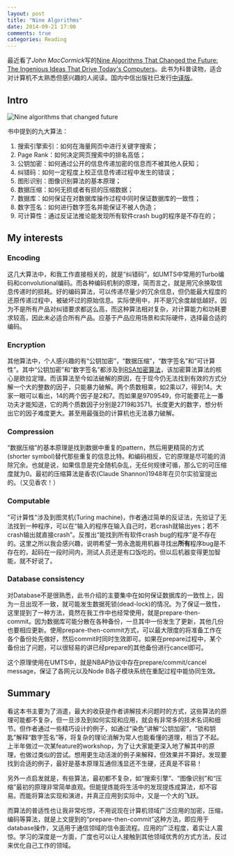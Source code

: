 ```yaml
---
layout: post
title: "Nine Algorithms"
date: 2014-09-21 17:00
comments: true
categories: Reading
---
```


最近看了*John MacCormick*写的[Nine Algorithms That Changed the Future: The Ingenious Ideas That Drive Today's Computers](http://www.amazon.com/Nine-Algorithms-That-Changed-Future/dp/0691158193)。此书为科普读物，适合对计算机不太熟悉但感兴趣的人阅读。国内中信出版社已发行[中译版](http://book.douban.com/subject/24529132/)。

<!--more--> 

## Intro

![Nine algorithms that changed future](http://img3.douban.com/lpic/s7118015.jpg)

书中提到的九大算法：

1. 搜索引擎索引：如何在海量网页中进行关键字搜索；
2. Page Rank：如何决定网页搜索中的排名高低；
3. 公钥加密：如何通过公开的信息传递加密的信息而不被其他人获知；
4. 纠错码：如何一定程度上校正信息传递过程中发生的错误；
5. 图形识别：图像识别算法的基本原理；
6. 数据压缩：如何无损或者有损的压缩数据；
7. 数据库：如何保证在对数据库操作过程中同时保证数据库的一致性；
8. 数字签名：如何进行数字签名并能保证不被人伪造；
9. 可计算性：通过反证法推论能发现所有软件crash bug的程序是不存在的；

## My interests

### Encoding

这几大算法中，和我工作直接相关的，就是“纠错码”，如UMTS中常用的Turbo编码和convolutional编码。而各种编码机制的原理，简而言之，就是用冗余换取信息传递时的损耗。好的编码算法，可以传递尽量少的冗余信息，但仍能最大程度的还原传递过程中，被破坏过的原始信息。实际使用中，并不是冗余度越低越好。因为不是所有产品对纠错要求都这么高，而这种算法相对复杂，对计算能力和功耗要求较高，因此未必适合所有产品。应基于产品应用场景和实际硬件，选择最合适的编码。

### Encryption

其他算法中，个人感兴趣的有“公钥加密”，“数据压缩”，“数字签名”和“可计算性”。其中“公钥加密”和“数字签名”都涉及到[RSA加密算法](http://en.wikipedia.org/wiki/RSA_(cryptosystem))，该加密算法算法的核心是欧拉定理。而该算法至今如法破解的原因，在于现今仍无法找到有效的方式分解一个大的整数的因子，只能暴力破解。两个质数相乘，如2乘以7，得到14。大家一眼可以看出，14的两个因子是2和7。而如果是9709549，你可能要花上一番功夫才能知道，它的两个质数因子分别是2719和3571。长度更大的数字，想分析出它的因子难度更大。甚至用最强劲的计算机也无法暴力破解。

### Compression

“数据压缩”的基本原理是找到数据中重复的pattern，然后用更精简的方式(shorter symbol)替代那些重复的信息比特。和编码相反，它的原理是尽可能的消除冗余。也就是说，如果信息是完全随机杂乱，无任何规律可循，那么它的可压缩度就为0。最初的压缩算法是香农(Claude Shannon)1948年在贝尔实验室提出的。（又见香农！）

### Computable

"可计算性"涉及到图灵机(Turing machine)，作者通过简单的反证法，先验证了无法找到一种程序，可以在“输入的程序在输入自己时，若crash就输出yes；若不crash输出就直接crash”。反推出“能找到所有软件crash bug的程序”是不存在的。这里之所以我会感兴趣，说明希望一劳永逸能用机器寻找出**所有**程序bug是不存在的，起码在一段时间内，测试人员还是有口饭吃的。但以后机器变得更加智能，就不好说了。

### Database consistency

对Database不是很熟悉，此书介绍的主要集中在如何保证数据库的一致性上，因为一旦出现不一致，就可能发生数据死锁(dead-lock)的情况。为了保证一致性，这里提到了一种方法，竟然在我工作中也经常使用，就是prepare-then-commit。因为数据库可能分散在各种备份，一旦其中一份发生了更新，其他几份也要相应更新。使用prepare-then-commit方式，可以最大限度的将准备工作在各个备份处先做好，然后commit时同时生效即可。如果在prepare过程中，某个备份出了问题，可以很轻易的讲已经prepare的其他备份进行cancel即可。

这个原理使用在UMTS中，就是NBAP协议中存在prepare/commit/cancel message，保证了各网元以及Node B各子模块系统在重配过程中能协同生效。

## Summary

看这本书主要为了消遣，最大的收获是作者讲解技术问题时的方式，这些算法的原理可能都不复杂，但一旦涉及到如何实现和应用，就会有非常多的技术名词和细节。但作者通过一些精巧设计的例子，如通过“染色”讲解“公钥加密”，“锁和钥匙”解释“数字签名”等，将复杂的理论消解为常人也能看懂的道理，相当了不起。上半年做过一次某feature的workshop，为了让大家能更深入地了解其中的原理，也做过类似的尝试。想用更生动活泼的例子来解释，但效果并不算好。发现要找到合适的例子，最好是基本原理互通但浅显还不生硬，还真是不容易！

另外一点启发就是，有些算法，最初都不复杂，如“搜索引擎”、“图像识别”和“压缩”最初的原理非常简单直观。但能提炼能将生活中的发现提炼成算法，却不容易。而能将算法实现和演进，并真正应用到实际中，又是一个大的飞跃。

而算法的普适性也让我非常吃惊，不用说现在计算机领域广泛应用的加密，压缩，编码等算法，就是上文提到的“prepare-then-commit”这种方法，即应用于database操作，又适用于通信领域的信令面流程。应用的广泛程度，着实让人震惊。学习的深度是一方面，广度也可以让人接触到其他领域优秀的方式方法，反过来优化自己工作的领域。

